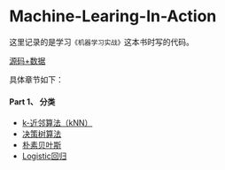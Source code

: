# Machine-Learing-In-Action
这里记录的是学习`《机器学习实战》`这本书时写的代码。

[源码+数据](http://www.ituring.com.cn/book/download/0019ab9d-0fda-4c17-941b-afe639fcccac)

具体章节如下：
#### Part 1、 分类
- [k-近邻算法（kNN）](https://github.com/plantree/Machine-Learing-In-Action/tree/master/chapter2)
- [决策树算法](https://github.com/plantree/Machine-Learing-In-Action/tree/master/chapter3)
- [朴素贝叶斯](https://github.com/plantree/Machine-Learing-In-Action/tree/master/chapter4)
- [Logistic回归](https://github.com/plantree/Machine-Learing-In-Action/tree/master/chapter5)